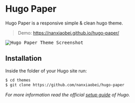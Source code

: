 Hugo Paper
========

Hugo Paper is a responsive simple & clean hugo theme.

> Demo: https://nanxiaobei.github.io/hugo-paper/

<kbd>![Hugo Paper Theme Screenshot](https://raw.githubusercontent.com/nanxiaobei/hugo-paper/master/images/screenshot.png)</kbd>

## Installation

Inside the folder of your Hugo site run:

```bash
$ cd themes
$ git clone https://github.com/nanxiaobei/hugo-paper
```

*For more information read the official [setup guide](https://gohugo.io/overview/installing/) of Hugo.*
